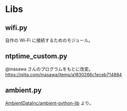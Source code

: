 # Libs

## wifi.py

自作の Wi-Fi に接続するためのモジュール。

## ntptime_custom.py

@inasawa さんのプログラムをもとに改変。
<https://qiita.com/inasawa/items/a1830266c1eceb714884>


## ambient.py

[AmbientDataInc/ambient-python-lib](https://github.com/AmbientDataInc/ambient-python-lib) より。

